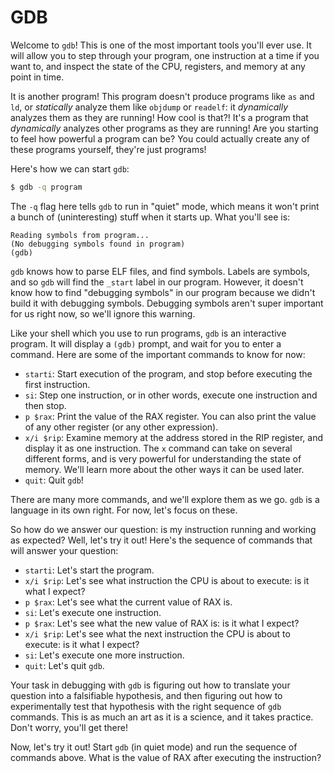 # GDB

Welcome to `gdb`! This is one of the most important tools you'll ever use. It will allow you to step through your program, one instruction at a time if you want to, and inspect the state of the CPU, registers, and memory at any point in time.

It is another program! This program doesn't produce programs like `as` and `ld`, or *statically* analyze them like `objdump` or `readelf`: it *dynamically* analyzes them as they are running! How cool is that?! It's a program that *dynamically* analyzes other programs as they are running! Are you starting to feel how powerful a program can be? You could actually create any of these programs yourself, they're just programs!

Here's how we can start `gdb`:

```sh
$ gdb -q program
```

The `-q` flag here tells `gdb` to run in "quiet" mode, which means it won't print a bunch of (uninteresting) stuff when it starts up. What you'll see is:

```
Reading symbols from program...
(No debugging symbols found in program)
(gdb)
```

`gdb` knows how to parse ELF files, and find symbols. Labels are symbols, and so `gdb` will find the `_start` label in our program. However, it doesn't know how to find "debugging symbols" in our program because we didn't build it with debugging symbols. Debugging symbols aren't super important for us right now, so we'll ignore this warning.

Like your shell which you use to run programs, `gdb` is an interactive program. It will display a `(gdb)` prompt, and wait for you to enter a command. Here are some of the important commands to know for now:

- `starti`: Start execution of the program, and stop before executing the first instruction.
- `si`: Step one instruction, or in other words, execute one instruction and then stop.
- `p $rax`: Print the value of the RAX register. You can also print the value of any other register (or any other expression).
- `x/i $rip`: Examine memory at the address stored in the RIP register, and display it as one instruction. The `x` command can take on several different forms, and is very powerful for understanding the state of memory. We'll learn more about the other ways it can be used later.
- `quit`: Quit `gdb`!

There are many more commands, and we'll explore them as we go. `gdb` is a language in its own right. For now, let's focus on these.

So how do we answer our question: is my instruction running and working as expected? Well, let's try it out! Here's the sequence of commands that will answer your question:

- `starti`: Let's start the program.
- `x/i $rip`: Let's see what instruction the CPU is about to execute: is it what I expect?
- `p $rax`: Let's see what the current value of RAX is.
- `si`: Let's execute one instruction.
- `p $rax`: Let's see what the new value of RAX is: is it what I expect?
- `x/i $rip`: Let's see what the next instruction the CPU is about to execute: is it what I expect?
- `si`: Let's execute one more instruction.
- `quit`: Let's quit `gdb`.

Your task in debugging with `gdb` is figuring out how to translate your question into a falsifiable hypothesis, and then figuring out how to experimentally test that hypothesis with the right sequence of `gdb` commands. This is as much an art as it is a science, and it takes practice. Don't worry, you'll get there!

Now, let's try it out! Start `gdb` (in quiet mode) and run the sequence of commands above. What is the value of RAX after executing the instruction?
